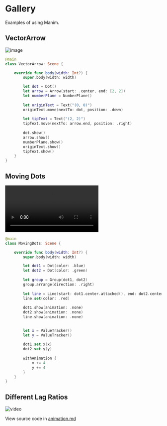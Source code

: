 
# Gallery

Examples of using Manim.

## VectorArrow

![image](VectorArrow)

```swift
@main
class VectorArrow: Scene {

    override func body(width: Int?) {
        super.body(width: width)

        let dot = Dot()
        let arrow = Arrow(start: .center, end: [2, 2])
        let numberPlane = NumberPlane()
        
        let originText = Text("(0, 0)")
        originText.move(nextTo: dot, position: .down)
        
        let tipText = Text("(2, 2)")
        tipText.move(nextTo: arrow.end, position: .right)
        
        dot.show()
        arrow.show()
        numberPlane.show()
        originText.show()
        tipText.show()
    }
}
```


## Moving Dots

![video](MovingDots.mov)

```swift
@main
class MovingDots: Scene {

    override func body(width: Int?) {
        super.body(width: width)

        let dot1 = Dot(color: .blue)
        let dot2 = Dot(color: .green)
        
        let group = Group(dot1, dot2)
        group.arrange(direction: .right)
        
        let line = Line(start: dot1.center.attached(), end: dot2.center.attached())
        line.set(color: .red)
        
        dot1.show(animation: .none)
        dot2.show(animation: .none)
        line.show(animation: .none)
        

        let x = ValueTracker()
        let y = ValueTracker()
        
        dot1.set.x(x)
        dot2.set.y(y)
        
        withAnimation {
            x += 4
            y += 4
        }
    }
}
```

## Different Lag Ratios

![video](lagRatio)

View source code in [animation.md](<doc:Animations>)
